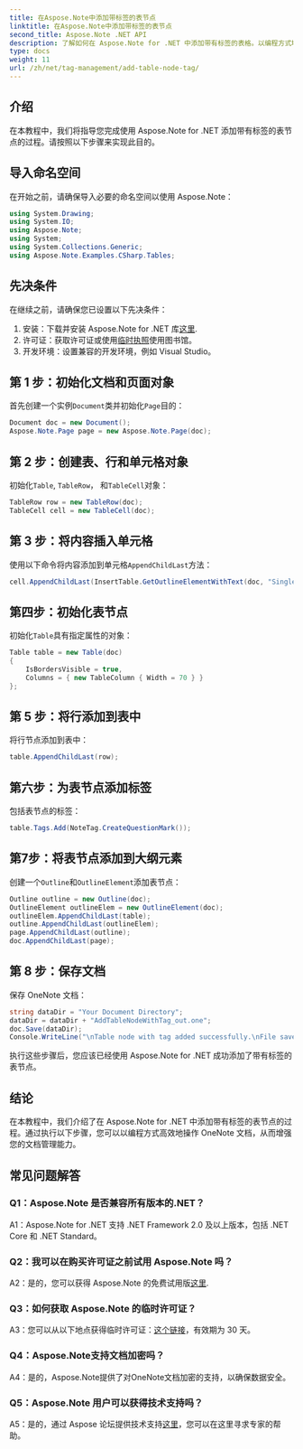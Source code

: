 ```yaml
---
title: 在Aspose.Note中添加带标签的表节点
linktitle: 在Aspose.Note中添加带标签的表节点
second_title: Aspose.Note .NET API
description: 了解如何在 Aspose.Note for .NET 中添加带有标签的表格。以编程方式增强您的文档操作技能。
type: docs
weight: 11
url: /zh/net/tag-management/add-table-node-tag/
---
```

## 介绍

在本教程中，我们将指导您完成使用 Aspose.Note for .NET 添加带有标签的表节点的过程。请按照以下步骤来实现此目的。

## 导入命名空间

在开始之前，请确保导入必要的命名空间以使用 Aspose.Note：

```csharp
using System.Drawing;
using System.IO;
using Aspose.Note;
using System;
using System.Collections.Generic;
using Aspose.Note.Examples.CSharp.Tables;
```

## 先决条件

在继续之前，请确保您已设置以下先决条件：

1. 安装：下载并安装 Aspose.Note for .NET 库[这里](https://releases.aspose.com/note/net/).
2. 许可证：获取许可证或使用[临时执照](https://purchase.aspose.com/temporary-license/)使用图书馆。
3. 开发环境：设置兼容的开发环境，例如 Visual Studio。

## 第 1 步：初始化文档和页面对象

首先创建一个实例`Document`类并初始化`Page`目的：

```csharp
Document doc = new Document();
Aspose.Note.Page page = new Aspose.Note.Page(doc);
```

## 第 2 步：创建表、行和单元格对象

初始化`Table`, `TableRow`， 和`TableCell`对象：

```csharp
TableRow row = new TableRow(doc);
TableCell cell = new TableCell(doc);
```

## 第 3 步：将内容插入单元格

使用以下命令将内容添加到单元格`AppendChildLast`方法：

```csharp
cell.AppendChildLast(InsertTable.GetOutlineElementWithText(doc, "Single cell."));
```

## 第四步：初始化表节点

初始化`Table`具有指定属性的对象：

```csharp
Table table = new Table(doc)
{
    IsBordersVisible = true,
    Columns = { new TableColumn { Width = 70 } }
};
```

## 第 5 步：将行添加到表中

将行节点添加到表中：

```csharp
table.AppendChildLast(row);
```

## 第六步：为表节点添加标签

包括表节点的标签：

```csharp
table.Tags.Add(NoteTag.CreateQuestionMark());
```

## 第7步：将表节点添加到大纲元素

创建一个`Outline`和`OutlineElement`添加表节点：

```csharp
Outline outline = new Outline(doc);
OutlineElement outlineElem = new OutlineElement(doc);
outlineElem.AppendChildLast(table);
outline.AppendChildLast(outlineElem);
page.AppendChildLast(outline);
doc.AppendChildLast(page);
```

## 第 8 步：保存文档

保存 OneNote 文档：

```csharp
string dataDir = "Your Document Directory";
dataDir = dataDir + "AddTableNodeWithTag_out.one";
doc.Save(dataDir);
Console.WriteLine("\nTable node with tag added successfully.\nFile saved at " + dataDir);
```

执行这些步骤后，您应该已经使用 Aspose.Note for .NET 成功添加了带有标签的表节点。

## 结论

在本教程中，我们介绍了在 Aspose.Note for .NET 中添加带有标签的表节点的过程。通过执行以下步骤，您可以以编程方式高效地操作 OneNote 文档，从而增强您的文档管理能力。

## 常见问题解答

### Q1：Aspose.Note 是否兼容所有版本的.NET？

A1：Aspose.Note for .NET 支持 .NET Framework 2.0 及以上版本，包括 .NET Core 和 .NET Standard。

### Q2：我可以在购买许可证之前试用 Aspose.Note 吗？

 A2：是的，您可以获得 Aspose.Note 的免费试用版[这里](https://releases.aspose.com/).

### Q3：如何获取 Aspose.Note 的临时许可证？

 A3：您可以从以下地点获得临时许可证：[这个链接](https://purchase.aspose.com/temporary-license/)，有效期为 30 天。

### Q4：Aspose.Note支持文档加密吗？

A4：是的，Aspose.Note提供了对OneNote文档加密的支持，以确保数据安全。

### Q5：Aspose.Note 用户可以获得技术支持吗？

 A5：是的，通过 Aspose 论坛提供技术支持[这里](https://forum.aspose.com/c/note/28)，您可以在这里寻求专家的帮助。